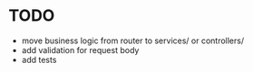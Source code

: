 # TODO
- move business logic from router to services/ or controllers/
- add validation for request body
- add tests